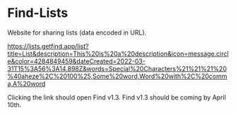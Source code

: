 # Find-Lists

Website for sharing lists (data encoded in URL).

https://lists.getfind.app/list?title=List&description=This%20is%20a%20description&icon=message.circle&color=4284849459&dateCreated=2022-03-31T15%3A56%3A14.898Z&words=Special%20Characters%21%21%21%20%40aheze%2C%20100%25,Some%20word,Word%20with%2C%20comma,A%20word

Clicking the link should open Find v1.3. Find v1.3 should be coming by April 10th.
